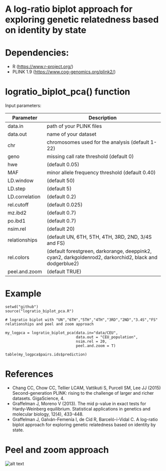 # A log-ratio biplot approach for exploring genetic relatedness based on identity by state

# Dependencies:

- R (https://www.r-project.org/)
- PLINK 1.9 (https://www.cog-genomics.org/plink2/)

# logratio_biplot_pca() function

Input parameters:

| Parameter  | Description |
| ------------- | ------------- |
| data.in  | path of your PLINK files   |
| data.out  |  name of your dataset  |
| chr  | chromosomes used for the analysis (default 1-22)  |
| geno  | missing call rate threshold (default 0) |
| hwe  | (default 0.05)  |
| MAF  | minor allele frequency threshold (default 0.40)  |
| LD.window  |  (default 50) |
| LD.step  | (default 5)  |
| LD.correlation  | (default 0.2)  |
| rel.cutoff  | (default 0.025)  |
| mz.ibd2  | (default 0.7)  |
| po.ibd1  | (default 0.7)  |
| nsim.rel | (default 20)  |
| relationships  | (default UN, 6TH, 5TH, 4TH, 3RD, 2ND, 3/4S and FS)  |
| rel.colors  | (default forestgreen, darkorange, deeppink2, cyan2, darkgoldenrod2, darkorchid2, black and dodgerblue2)  |
| peel.and.zoom  | (default TRUE) |

# Example

```
setwd("github")
source("logratio_biplot_pca.R")

# logratio biplot with "UN","6TH","5TH","4TH","3RD","2ND","3.4S","FS" relationships and peel and zoom approach

my_logpca = logratio_biplot_pca(data.in="data/CEU",
                                data.out = "CEU_population",
                                nsim.rel = 20,
                                peel.and.zoom = T)

table(my_logpca$pairs.ids$prediction)
```


# References

- Chang CC, Chow CC, Tellier LCAM, Vattikuti S, Purcell SM, Lee JJ (2015) Second-generation PLINK: rising to the challenge of larger and richer datasets. GigaScience, 4.
- Graffelman J, Moreno V (2013). The mid p-value in exact tests for Hardy-Weinberg equilibrium. Statistical applications in genetics and molecular biology, 12(4), 433-448.
- Graffelman J, Galván-Femenía I, de Cid R, Barceló-i-Vidal C. A log-ratio biplot approach for exploring genetic relatedness based on identity by state. 

# Peel and zoom approach

![alt text](https://github.com/ivangalvan/logratio_biplot_pca/blob/master/plots/CEU_population_logratio_biplot_pca_peel_and_zoom.png)


